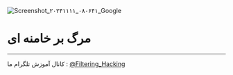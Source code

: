 ![Screenshot_۲۰۲۴۱۱۱۱_۰۸۰۶۴۱_Google](https://github.com/user-attachments/assets/ea8b1589-fb76-4482-99d0-73d7ecd75815)
# مرگ بر خامنه ای 
--------------------
کانال آموزش تلگرام ما :
[@Filtering_Hacking](https://t.me/Filtering_Hacking)
